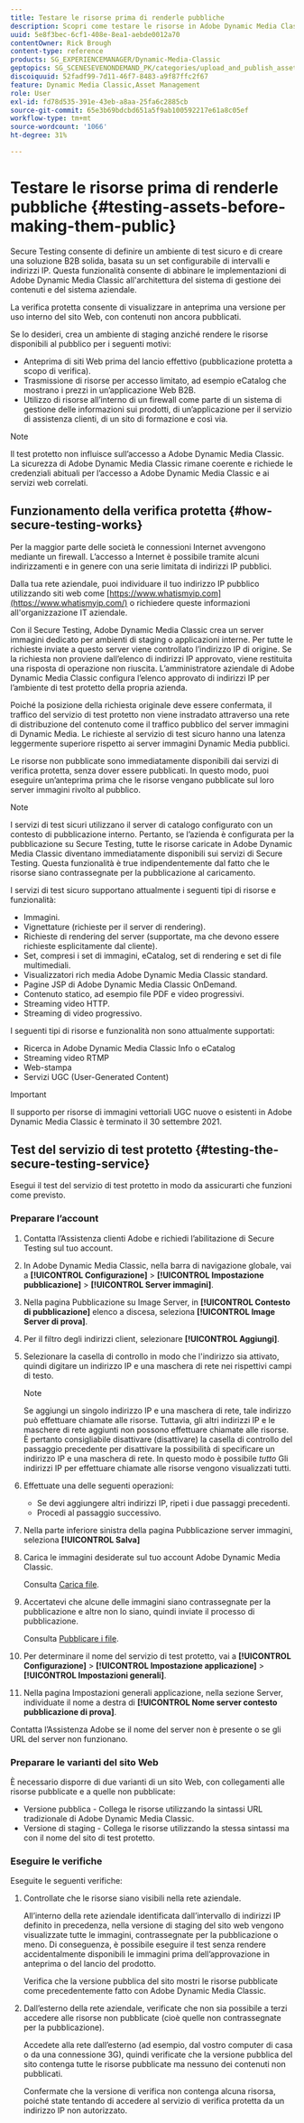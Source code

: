 ```yaml
---
title: Testare le risorse prima di renderle pubbliche
description: Scopri come testare le risorse in Adobe Dynamic Media Classic prima di renderle pubbliche.
uuid: 5e8f3bec-6cf1-408e-8ea1-aebde0012a70
contentOwner: Rick Brough
content-type: reference
products: SG_EXPERIENCEMANAGER/Dynamic-Media-Classic
geptopics: SG_SCENESEVENONDEMAND_PK/categories/upload_and_publish_assets
discoiquuid: 52fadf99-7d11-46f7-8483-a9f87ffc2f67
feature: Dynamic Media Classic,Asset Management
role: User
exl-id: fd78d535-391e-43eb-a8aa-25fa6c2885cb
source-git-commit: 65e3b69bdcbd651a5f9ab100592217e61a8c05ef
workflow-type: tm+mt
source-wordcount: '1066'
ht-degree: 31%

---
```


# Testare le risorse prima di renderle pubbliche {#testing-assets-before-making-them-public}

Secure Testing consente di definire un ambiente di test sicuro e di creare una soluzione B2B solida, basata su un set configurabile di intervalli e indirizzi IP. Questa funzionalità consente di abbinare le implementazioni di Adobe Dynamic Media Classic all&#39;architettura del sistema di gestione dei contenuti e del sistema aziendale.

La verifica protetta consente di visualizzare in anteprima una versione per uso interno del sito Web, con contenuti non ancora pubblicati.

Se lo desideri, crea un ambiente di staging anziché rendere le risorse disponibili al pubblico per i seguenti motivi:

* Anteprima di siti Web prima del lancio effettivo (pubblicazione protetta a scopo di verifica).
* Trasmissione di risorse per accesso limitato, ad esempio eCatalog che mostrano i prezzi in un’applicazione Web B2B.
* Utilizzo di risorse all’interno di un firewall come parte di un sistema di gestione delle informazioni sui prodotti, di un’applicazione per il servizio di assistenza clienti, di un sito di formazione e così via.

>[!NOTE]
>
>Il test protetto non influisce sull’accesso a Adobe Dynamic Media Classic. La sicurezza di Adobe Dynamic Media Classic rimane coerente e richiede le credenziali abituali per l’accesso a Adobe Dynamic Media Classic e ai servizi web correlati.

## Funzionamento della verifica protetta {#how-secure-testing-works}

Per la maggior parte delle società le connessioni Internet avvengono mediante un firewall. L’accesso a Internet è possibile tramite alcuni indirizzamenti e in genere con una serie limitata di indirizzi IP pubblici.

Dalla tua rete aziendale, puoi individuare il tuo indirizzo IP pubblico utilizzando siti web come [https://www.whatismyip.com](https://www.whatismyip.com/) o richiedere queste informazioni all&#39;organizzazione IT aziendale.

Con il Secure Testing, Adobe Dynamic Media Classic crea un server immagini dedicato per ambienti di staging o applicazioni interne. Per tutte le richieste inviate a questo server viene controllato l’indirizzo IP di origine. Se la richiesta non proviene dall’elenco di indirizzi IP approvato, viene restituita una risposta di operazione non riuscita. L’amministratore aziendale di Adobe Dynamic Media Classic configura l’elenco approvato di indirizzi IP per l’ambiente di test protetto della propria azienda.

Poiché la posizione della richiesta originale deve essere confermata, il traffico del servizio di test protetto non viene instradato attraverso una rete di distribuzione del contenuto come il traffico pubblico del server immagini di Dynamic Media. Le richieste al servizio di test sicuro hanno una latenza leggermente superiore rispetto ai server immagini Dynamic Media pubblici.

Le risorse non pubblicate sono immediatamente disponibili dai servizi di verifica protetta, senza dover essere pubblicati. In questo modo, puoi eseguire un’anteprima prima che le risorse vengano pubblicate sul loro server immagini rivolto al pubblico.

>[!NOTE]
>
>I servizi di test sicuri utilizzano il server di catalogo configurato con un contesto di pubblicazione interno. Pertanto, se l’azienda è configurata per la pubblicazione su Secure Testing, tutte le risorse caricate in Adobe Dynamic Media Classic diventano immediatamente disponibili sui servizi di Secure Testing. Questa funzionalità è true indipendentemente dal fatto che le risorse siano contrassegnate per la pubblicazione al caricamento.

I servizi di test sicuro supportano attualmente i seguenti tipi di risorse e funzionalità:

<!-- 

Comment Type: remark
Last Modified By: unknown unknown 
Last Modified Date: 

<p>Added videos to list below 9/11/2012. Moved “Render Server requests” from unsupported to supported, listed below on 3/15/2016 as per email from Cynthia March 11, 2016)</p>

 -->

* Immagini.
* Vignettature (richieste per il server di rendering).
* Richieste di rendering del server (supportate, ma che devono essere richieste esplicitamente dal cliente).
* Set, compresi i set di immagini, eCatalog, set di rendering e set di file multimediali.
* Visualizzatori rich media Adobe Dynamic Media Classic standard.
* Pagine JSP di Adobe Dynamic Media Classic OnDemand.
* Contenuto statico, ad esempio file PDF e video progressivi.
* Streaming video HTTP.
* Streaming di video progressivo.

I seguenti tipi di risorse e funzionalità non sono attualmente supportati:

* Ricerca in Adobe Dynamic Media Classic Info o eCatalog
* Streaming video RTMP
* Web-stampa
* Servizi UGC (User-Generated Content)

>[!IMPORTANT]
>
>Il supporto per risorse di immagini vettoriali UGC nuove o esistenti in Adobe Dynamic Media Classic è terminato il 30 settembre 2021.

## Test del servizio di test protetto {#testing-the-secure-testing-service}

Esegui il test del servizio di test protetto in modo da assicurarti che funzioni come previsto.

<!-- >[!NOTE]
>
>*If you do not mention any IPs under **[!UICONTROL Setup]** > **[!UICONTROL Application Setup]** > **[!UICONTROL Publish Setup]** > **[!UICONTROL Image Server]** > **[!UICONTROL Test Image Service]*** - If you add an IP only, that IP is able to call the assets and no other IP are allowed to make the calls. As long there is no IP mentioned under that section, all IPs are allowed to make the calls for the assets, and they show up. -->

### Preparare l’account

<!-- 

Comment Type: remark
Last Modified By: unknown unknown 
Last Modified Date: 

<p>RB: Rewrote entire steps under “Prepare your account” 9/10/2012</p>

 -->

1. Contatta l’Assistenza clienti Adobe e richiedi l’abilitazione di Secure Testing sul tuo account.
1. In Adobe Dynamic Media Classic, nella barra di navigazione globale, vai a **[!UICONTROL Configurazione]** > **[!UICONTROL Impostazione pubblicazione]** > **[!UICONTROL Server immagini]**.
1. Nella pagina Pubblicazione su Image Server, in **[!UICONTROL Contesto di pubblicazione]** elenco a discesa, seleziona **[!UICONTROL Image Server di prova]**.
1. Per il filtro degli indirizzi client, selezionare **[!UICONTROL Aggiungi]**.
1. Selezionare la casella di controllo in modo che l&#39;indirizzo sia attivato, quindi digitare un indirizzo IP e una maschera di rete nei rispettivi campi di testo.

   >[!NOTE]
   >
   >Se aggiungi un singolo indirizzo IP e una maschera di rete, tale indirizzo può effettuare chiamate alle risorse. Tuttavia, gli altri indirizzi IP e le maschere di rete aggiunti non possono effettuare chiamate alle risorse. È pertanto consigliabile disattivare (disattivare) la casella di controllo del passaggio precedente per disattivare la possibilità di specificare un indirizzo IP e una maschera di rete. In questo modo è possibile *tutto* Gli indirizzi IP per effettuare chiamate alle risorse vengono visualizzati tutti.

1. Effettuate una delle seguenti operazioni:
   * Se devi aggiungere altri indirizzi IP, ripeti i due passaggi precedenti.
   * Procedi al passaggio successivo.
1. Nella parte inferiore sinistra della pagina Pubblicazione server immagini, seleziona **[!UICONTROL Salva]**
1. Carica le immagini desiderate sul tuo account Adobe Dynamic Media Classic.

   Consulta [Carica file](uploading-files.md#uploading_files).

1. Accertatevi che alcune delle immagini siano contrassegnate per la pubblicazione e altre non lo siano, quindi inviate il processo di pubblicazione.

   Consulta [Pubblicare i file](publishing-files.md#publishing_files).

1. Per determinare il nome del servizio di test protetto, vai a **[!UICONTROL Configurazione]** > **[!UICONTROL Impostazione applicazione]** > **[!UICONTROL Impostazioni generali]**.
1. Nella pagina Impostazioni generali applicazione, nella sezione Server, individuate il nome a destra di **[!UICONTROL Nome server contesto pubblicazione di prova]**.

Contatta l’Assistenza Adobe se il nome del server non è presente o se gli URL del server non funzionano.

### Preparare le varianti del sito Web

È necessario disporre di due varianti di un sito Web, con collegamenti alle risorse pubblicate e a quelle non pubblicate:

* Versione pubblica - Collega le risorse utilizzando la sintassi URL tradizionale di Adobe Dynamic Media Classic.
* Versione di staging - Collega le risorse utilizzando la stessa sintassi ma con il nome del sito di test protetto.

### Eseguire le verifiche

Eseguite le seguenti verifiche:

1. Controllate che le risorse siano visibili nella rete aziendale.

   All’interno della rete aziendale identificata dall’intervallo di indirizzi IP definito in precedenza, nella versione di staging del sito web vengono visualizzate tutte le immagini, contrassegnate per la pubblicazione o meno. Di conseguenza, è possibile eseguire il test senza rendere accidentalmente disponibili le immagini prima dell’approvazione in anteprima o del lancio del prodotto.

   Verifica che la versione pubblica del sito mostri le risorse pubblicate come precedentemente fatto con Adobe Dynamic Media Classic.

1. Dall’esterno della rete aziendale, verificate che non sia possibile a terzi accedere alle risorse non pubblicate (cioè quelle non contrassegnate per la pubblicazione).

   Accedete alla rete dall’esterno (ad esempio, dal vostro computer di casa o da una connessione 3G), quindi verificate che la versione pubblica del sito contenga tutte le risorse pubblicate ma nessuno dei contenuti non pubblicati.

   Confermate che la versione di verifica non contenga alcuna risorsa, poiché state tentando di accedere al servizio di verifica protetta da un indirizzo IP non autorizzato.

